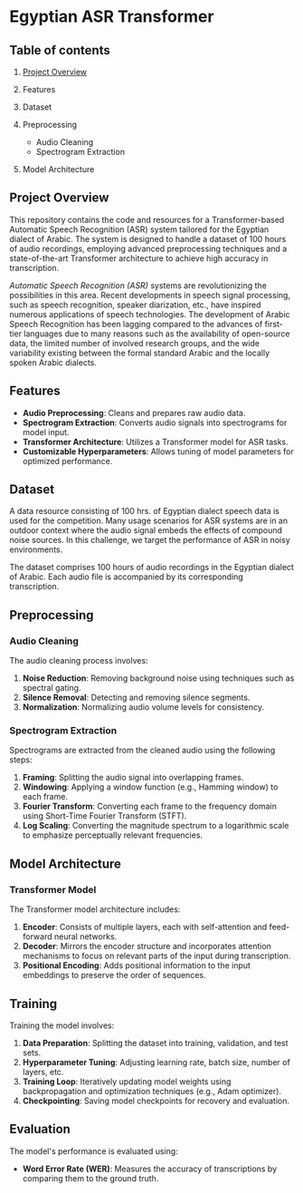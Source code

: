 # Egyptian ASR Transformer
## Table of contents
1. [Project Overview](#Project-Overview)

2. Features

3. Dataset

4. Preprocessing
    - Audio Cleaning
    - Spectrogram Extraction

5. Model Architecture

## Project Overview
This repository contains the code and resources for a Transformer-based Automatic Speech Recognition (ASR) system tailored for the Egyptian dialect of Arabic. The system is designed to handle a dataset of 100 hours of audio recordings, employing advanced preprocessing techniques and a state-of-the-art Transformer architecture to achieve high accuracy in transcription.

*Automatic Speech Recognition (ASR)* systems are revolutionizing the possibilities in this area. Recent developments in speech signal processing, such as speech recognition, speaker diarization, etc., have inspired numerous applications of speech technologies. The development of Arabic Speech Recognition has been lagging compared to the advances of first-tier languages due to many reasons such as the availability of open-source data, the limited number of involved research groups, and the wide variability existing between the formal standard Arabic and the locally spoken Arabic dialects.

## Features
- **Audio Preprocessing**: Cleans and prepares raw audio data.
- **Spectrogram Extraction**: Converts audio signals into spectrograms for model input.
- **Transformer Architecture**: Utilizes a Transformer model for ASR tasks.
- **Customizable Hyperparameters**: Allows tuning of model parameters for optimized performance.

## Dataset
A data resource consisting of 100 hrs. of Egyptian dialect speech data is used for the competition.
Many usage scenarios for ASR systems are in an outdoor context where the audio signal embeds the effects of compound noise sources. In this challenge, we target the performance of ASR in noisy environments.

The dataset comprises 100 hours of audio recordings in the Egyptian dialect of Arabic. Each audio file is accompanied by its corresponding transcription.

## Preprocessing
### Audio Cleaning

The audio cleaning process involves:
1. **Noise Reduction**: Removing background noise using techniques such as spectral gating.
2. **Silence Removal**: Detecting and removing silence segments.
3. **Normalization**: Normalizing audio volume levels for consistency.

### Spectrogram Extraction

Spectrograms are extracted from the cleaned audio using the following steps:

1. **Framing**: Splitting the audio signal into overlapping frames.
2. **Windowing**: Applying a window function (e.g., Hamming window) to each frame.
3. **Fourier Transform**: Converting each frame to the frequency domain using Short-Time Fourier Transform (STFT).
4. **Log Scaling**: Converting the magnitude spectrum to a logarithmic scale to emphasize perceptually relevant frequencies.

## Model Architecture
### Transformer Model
The Transformer model architecture includes:

1. **Encoder**: Consists of multiple layers, each with self-attention and feed-forward neural networks.
2. **Decoder**: Mirrors the encoder structure and incorporates attention mechanisms to focus on relevant parts of the input during transcription.
3. **Positional Encoding**: Adds positional information to the input embeddings to preserve the order of sequences.

## Training
Training the model involves:

1. **Data Preparation**: Splitting the dataset into training, validation, and test sets.
2. **Hyperparameter Tuning**: Adjusting learning rate, batch size, number of layers, etc.
3. **Training Loop**: Iteratively updating model weights using backpropagation and optimization techniques (e.g., Adam optimizer).
4. **Checkpointing**: Saving model checkpoints for recovery and evaluation.

## Evaluation
The model's performance is evaluated using:

- **Word Error Rate (WER)**: Measures the accuracy of transcriptions by comparing them to the ground truth.
